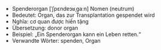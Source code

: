 - Spenderorgan [ˈʃpɛndɐɔʁˌɡaːn]	Nomen (neutrum)
- Bedeutet: Organ, das zur Transplantation gespendet wird
- Nghĩa: cơ quan được hiến tặng
- Übersetzung: donor organ
- Beispiel: „Ein Spenderorgan kann ein Leben retten.“
- Verwandte Wörter: spenden, Organ